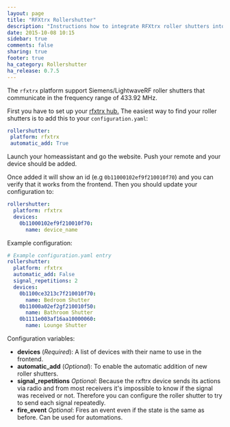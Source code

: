 ```yaml
---
layout: page
title: "RFXtrx Rollershutter"
description: "Instructions how to integrate RFXtrx roller shutters into Home Assistant."
date: 2015-10-08 10:15
sidebar: true
comments: false
sharing: true
footer: true
ha_category: Rollershutter
ha_release: 0.7.5
---
```


The `rfxtrx` platform support Siemens/LightwaveRF roller shutters that communicate in the frequency range of 433.92 MHz.

First you have to set up your [rfxtrx hub.](/components/rfxtrx/)
The easiest way to find your roller shutters is to add this to your `configuration.yaml`:

```yaml
rollershutter:
 platform: rfxtrx
 automatic_add: True
```

Launch your homeassistant and go the website.
Push your remote and your device should be added.

Once added it will show an id (e.g `0b11000102ef9f210010f70`) and you can verify that it works from the frontend.
Then you should update your configuration to:
```yaml
rollershutter:
  platform: rfxtrx
  devices:
    0b11000102ef9f210010f70:
      name: device_name
```

Example configuration:
```yaml
# Example configuration.yaml entry
rollershutter:
  platform: rfxtrx
  automatic_add: False
  signal_repetitions: 2
  devices:
    0b1100ce3213c7f210010f70:
      name: Bedroom Shutter
    0b11000a02ef2gf210010f50:
      name: Bathroom Shutter
    0b1111e003af16aa10000060:
      name: Lounge Shutter
```

Configuration variables:

- **devices** (*Required*): A list of devices with their name to use in the frontend.
- **automatic_add** (*Optional*): To enable the automatic addition of new roller shutters.
- **signal_repetitions** *Optional*: Because the rxftrx device sends its actions via radio and from most receivers it's impossible to know if the signal was received or not. Therefore you can configure the roller shutter to try to send each signal repeatedly.
- **fire_event** *Optional*: Fires an event even if the state is the same as before. Can be used for automations.
